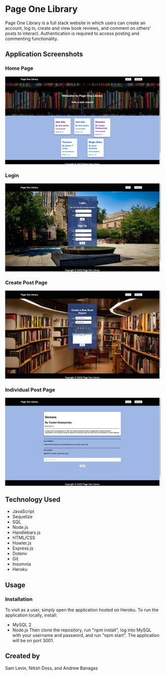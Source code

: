 # Page One Library

Page One Library is a full stack website in which users can create an account, log in, create and view book reviews, and comment on others' posts to interact. Authentication is required to access posting and commenting functionality.

## Application Screenshots
### Home Page
 ![screenshot of home page](images/homepage.png)
### Login
![screenshot of login page](images/login.png)
### Create Post Page
![screenshot of create page](images/create.png)
### Individual Post Page
![screenshot of individual post page](images/post.png)

## Technology Used
- JavaScript
- Sequelize
- SQL
- Node.js
- Handlebars.js
- HTML/CSS
- Howler.js
- Express.js
- Dotenv
- Git
- Insomnia
- Heroku

## Usage

### Installation
To visit as a user, simply open the application hosted on Heroku.
To run the application locally, install:
- MySQL 2
- Node.js
Then clone the repository, run "npm install", log into MySQL with your username and password, and run "npm start". The application will be on port 3001.

## Created by
Sam Levin, Nitish Doss, and Andrew Banagas
